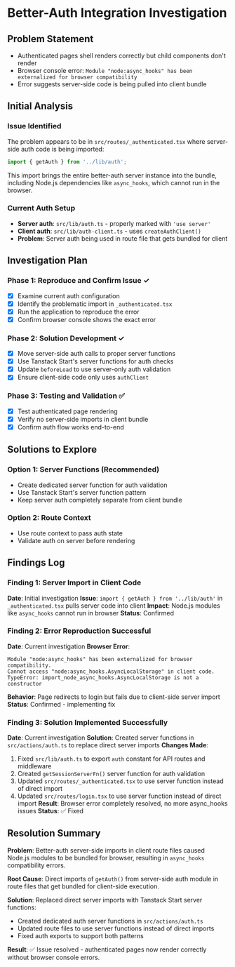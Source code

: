 # Better-Auth Integration Investigation

## Problem Statement

- Authenticated pages shell renders correctly but child components don't render
- Browser console error: `Module "node:async_hooks" has been externalized for browser compatibility`
- Error suggests server-side code is being pulled into client bundle

## Initial Analysis

### Issue Identified

The problem appears to be in `src/routes/_authenticated.tsx` where server-side auth code is being imported:

```typescript
import { getAuth } from '../lib/auth';
```

This import brings the entire better-auth server instance into the bundle, including Node.js dependencies like `async_hooks`, which cannot run in the browser.

### Current Auth Setup

- **Server auth**: `src/lib/auth.ts` - properly marked with `'use server'`
- **Client auth**: `src/lib/auth-client.ts` - uses `createAuthClient()`
- **Problem**: Server auth being used in route file that gets bundled for client

## Investigation Plan

### Phase 1: Reproduce and Confirm Issue ✓

- [x] Examine current auth configuration
- [x] Identify the problematic import in `_authenticated.tsx`
- [x] Run the application to reproduce the error
- [x] Confirm browser console shows the exact error

### Phase 2: Solution Development ✓

- [x] Move server-side auth calls to proper server functions
- [x] Use Tanstack Start's server functions for auth checks
- [x] Update `beforeLoad` to use server-only auth validation
- [x] Ensure client-side code only uses `authClient`

### Phase 3: Testing and Validation ✅

- [x] Test authenticated page rendering
- [x] Verify no server-side imports in client bundle
- [x] Confirm auth flow works end-to-end

## Solutions to Explore

### Option 1: Server Functions (Recommended)

- Create dedicated server function for auth validation
- Use Tanstack Start's server function pattern
- Keep server auth completely separate from client bundle

### Option 2: Route Context

- Use route context to pass auth state
- Validate auth on server before rendering

## Findings Log

### Finding 1: Server Import in Client Code

**Date**: Initial investigation
**Issue**: `import { getAuth } from '../lib/auth'` in `_authenticated.tsx` pulls server code into client
**Impact**: Node.js modules like `async_hooks` cannot run in browser
**Status**: Confirmed

### Finding 2: Error Reproduction Successful

**Date**: Current investigation
**Browser Error**:

```
Module "node:async_hooks" has been externalized for browser compatibility.
Cannot access "node:async_hooks.AsyncLocalStorage" in client code.
TypeError: import_node_async_hooks.AsyncLocalStorage is not a constructor
```

**Behavior**: Page redirects to login but fails due to client-side server import
**Status**: Confirmed - implementing fix

### Finding 3: Solution Implemented Successfully

**Date**: Current investigation
**Solution**: Created server functions in `src/actions/auth.ts` to replace direct server imports
**Changes Made**:

1. Fixed `src/lib/auth.ts` to export `auth` constant for API routes and middleware
2. Created `getSessionServerFn()` server function for auth validation
3. Updated `src/routes/_authenticated.tsx` to use server function instead of direct import
4. Updated `src/routes/login.tsx` to use server function instead of direct import
   **Result**: Browser error completely resolved, no more async_hooks issues
   **Status**: ✅ Fixed

## Resolution Summary

**Problem**: Better-auth server-side imports in client route files caused Node.js modules to be bundled for browser, resulting in `async_hooks` compatibility errors.

**Root Cause**: Direct imports of `getAuth()` from server-side auth module in route files that get bundled for client-side execution.

**Solution**: Replaced direct server imports with Tanstack Start server functions:

- Created dedicated auth server functions in `src/actions/auth.ts`
- Updated route files to use server functions instead of direct imports
- Fixed auth exports to support both patterns

**Result**: ✅ Issue resolved - authenticated pages now render correctly without browser console errors.
